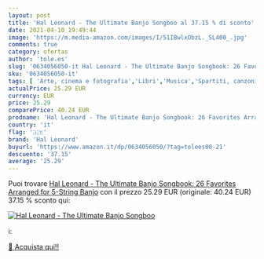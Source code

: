 ```yaml
---
layout: post
title: 'Hal Leonard - The Ultimate Banjo Songboo al 37.15 % di sconto'
date: 2021-04-10 19:49:44
image: 'https://m.media-amazon.com/images/I/51IBwlxObzL._SL400_.jpg'
comments: true
category: ofertas
author: 'tole.es'
slug: '0634056050-it Hal Leonard - The Ultimate Banjo Songbook: 26 Favorites...'
sku: '0634056050-it'
tags: [ 'Arte, cinema e fotografia','Libri','Musica','Spartiti, canzonieri e testi','Strumenti a corda','Strumenti musicali','hal leonard', ]
actualPrice: 25.29 EUR
currency: EUR
price: 25.29
comparePrice: 40.24 EUR
prodname: 'Hal Leonard - The Ultimate Banjo Songbook: 26 Favorites Arranged for 5-String Banjo'
country: 'it'
flag: '🇮🇹'
brand: 'Hal Leonard'
buyurl: 'https://www.amazon.it/dp/0634056050/?tag=tolees00-21'
descuento: '37.15'
average: '25.29'
---
```


Puoi trovare [Hal Leonard - The Ultimate Banjo Songbook: 26 Favorites Arranged for 5-String Banjo](https://www.amazon.it/dp/0634056050/?tag=tolees00-21) con il prezzo 25.29 EUR (originale: 40.24 EUR) 37.15 % sconto qui:

[![Hal Leonard - The Ultimate Banjo Songboo](https://m.media-amazon.com/images/I/51IBwlxObzL._SL400_.jpg)](https://www.amazon.it/dp/0634056050/?tag=tolees00-21)

ℹ️:


[🛒 Acquista qui!!](https://www.amazon.it/dp/0634056050/?tag=tolees00-21)
